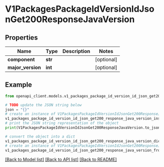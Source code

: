 # V1PackagesPackageIdVersionIdJsonGet200ResponseJavaVersion


## Properties

Name | Type | Description | Notes
------------ | ------------- | ------------- | -------------
**component** | **str** |  | [optional] 
**major_version** | **int** |  | [optional] 

## Example

```python
from openapi_client.models.v1_packages_package_id_version_id_json_get200_response_java_version import V1PackagesPackageIdVersionIdJsonGet200ResponseJavaVersion

# TODO update the JSON string below
json = "{}"
# create an instance of V1PackagesPackageIdVersionIdJsonGet200ResponseJavaVersion from a JSON string
v1_packages_package_id_version_id_json_get200_response_java_version_instance = V1PackagesPackageIdVersionIdJsonGet200ResponseJavaVersion.from_json(json)
# print the JSON string representation of the object
print(V1PackagesPackageIdVersionIdJsonGet200ResponseJavaVersion.to_json())

# convert the object into a dict
v1_packages_package_id_version_id_json_get200_response_java_version_dict = v1_packages_package_id_version_id_json_get200_response_java_version_instance.to_dict()
# create an instance of V1PackagesPackageIdVersionIdJsonGet200ResponseJavaVersion from a dict
v1_packages_package_id_version_id_json_get200_response_java_version_from_dict = V1PackagesPackageIdVersionIdJsonGet200ResponseJavaVersion.from_dict(v1_packages_package_id_version_id_json_get200_response_java_version_dict)
```
[[Back to Model list]](../README.md#documentation-for-models) [[Back to API list]](../README.md#documentation-for-api-endpoints) [[Back to README]](../README.md)


